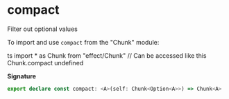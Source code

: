 # compact

Filter out optional values

To import and use `compact` from the "Chunk" module:

ts
import \* as Chunk from "effect/Chunk"
// Can be accessed like this
Chunk.compact
undefined

**Signature**

```ts
export declare const compact: <A>(self: Chunk<Option<A>>) => Chunk<A>
```

